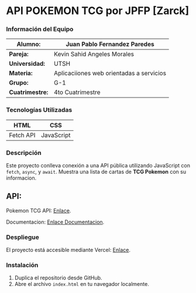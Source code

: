 # API POKEMON TCG por JPFP [Zarck]

### Información del Equipo
| **Alumno:** | Juan Pablo Fernandez Paredes |
|------|-----|
| **Pareja:** | Kevin Sahid Angeles Morales |
| **Universidad:** | UTSH |
| **Materia:** | Aplicaciiones web orientadas a servicios |
| **Grupo:** | G-1 |
| **Cuatrimestre:** | 4to Cuatrimestre |

### Tecnologías Utilizadas
| HTML | CSS |
|---|---|
| Fetch API |JavaScript |

### Descripción
Este proyecto conlleva conexión a una API pública utilizando JavaScript con `fetch`, `async`, y `await`. Muestra una lista de cartas de **TCG Pokemon** con su informacion.

## API:
Pokemon TCG API: [Enlace](https://dev.pokemontcg.io).

Documentacion: [Enlace Documentacion](https://docs.pokemontcg.io/).


### Despliegue
El proyecto está accesible mediante Vercel: [Enlace](https://consumo-de-api-s-rose.vercel.app/).

### Instalación
1. Duplica el repositorio desde GitHub.
2. Abre el archivo `index.html` en tu navegador localmente.
